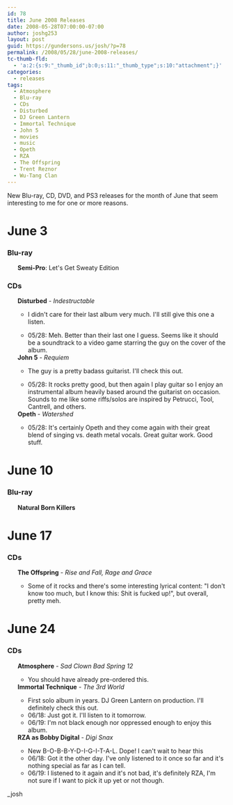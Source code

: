 ```yaml
---
id: 78
title: June 2008 Releases
date: 2008-05-28T07:00:00-07:00
author: joshg253
layout: post
guid: https://gundersons.us/josh/?p=78
permalink: /2008/05/28/june-2008-releases/
tc-thumb-fld:
  - 'a:2:{s:9:"_thumb_id";b:0;s:11:"_thumb_type";s:10:"attachment";}'
categories:
  - releases
tags:
  - Atmosphere
  - Blu-ray
  - CDs
  - Disturbed
  - DJ Green Lantern
  - Immortal Technique
  - John 5
  - movies
  - music
  - Opeth
  - RZA
  - The Offspring
  - Trent Reznor
  - Wu-Tang Clan
---
```

New Blu-ray, CD, DVD, and PS3 releases for the month of June that seem interesting to me for one or more reasons.

<h1>June 3</h1>

<h3>Blu-ray</h3>

<ul>
<strong>Semi-Pro</strong>: Let's Get Sweaty Edition
</ul>

<h3>CDs</h3>

<ul>
<strong>Disturbed</strong> - <em>Indestructable</em>
<ul><li>I didn't care for their last album very much. I'll still give this one a listen.</li></ul>
<ul><li>05/28: Meh. Better than their last one I guess. Seems like it should be a soundtrack to a video game starring the guy on the cover of the album.</li></ul>
<strong>John 5</strong> - <em>Requiem</em>
<ul><li>The guy is a pretty badass guitarist. I'll check this out.</li></ul>
<ul><li>05/28: It rocks pretty good, but then again I play guitar so I enjoy an instrumental album heavily based around the guitarist on occasion. Sounds to me like some riffs/solos are inspired by Petrucci, Tool, Cantrell, and others.</li></ul>
<strong>Opeth</strong> - <em>Watershed</em>
<ul><li>05/28: It's certainly Opeth and they come again with their great blend of singing vs. death metal vocals. Great guitar work. Good stuff.</li></ul>
</ul>

<h1>June 10</h1>

<h3>Blu-ray</h3>

<ul>
<strong>Natural Born Killers</strong>
</ul>

<h1>June 17</h1>

<h3>CDs</h3>

<ul>
<strong>The Offspring</strong> - <em>Rise and Fall, Rage and Grace</em>
<ul><li>Some of it rocks and there's some interesting lyrical content: "I don't know too much, but I know this: Shit is fucked up!", but overall, pretty meh.</li></ul>
</ul>

<h1>June 24</h1>

<h3>CDs</h3>

<ul>
<strong>Atmosphere</strong> - <em>Sad Clown Bad Spring 12</em>
<ul><li>You should have already pre-ordered this.</li></ul>
<strong>Immortal Technique</strong> - <em>The 3rd World</em>
<ul><li>First solo album in years. DJ Green Lantern on production. I'll definitely check this out.</li>
    <li>06/18: Just got it. I'll listen to it tomorrow.</li>
    <li>06/19: I'm not black enough nor oppressed enough to enjoy this album.</li></ul>
<strong>RZA as Bobby Digital</strong> - <em>Digi Snax</em>
<ul><li>New B-O-B-B-Y-D-I-G-I-T-A-L. Dope! I can't wait to hear this</li>
    <li>06/18: Got it the other day. I've only listened to it once so far and it's nothing special as far as I can tell.</li>
    <li>06/19: I listened to it again and it's not bad, it's definitely RZA, I'm not sure if I want to pick it up yet or not though.</li></ul>
</ul>

_josh